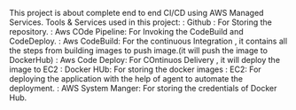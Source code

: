 This project is about complete end to end CI/CD using AWS Managed Services.
Tools & Services used in this project:
  : Github : For Storing the repository.
  : Aws COde Pipeline: For Invoking the CodeBuild and CodeDeploy.
  : Aws CodeBuild: For the continuous Integration , it contains all the steps from building images to push image.(it will push the image to DockerHub)
  : Aws Code Deploy: For COntinuos Delivery , it will deploy the image to EC2
  : Docker HUb: For storing the docker images
  : EC2: For deploying the application with the help of agent to automate the deployment.
  : AWS System Manger: For storing the credentials of Docker Hub.

